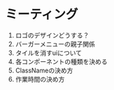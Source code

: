 # ミーティング

1. ロゴのデザインどうする？
2. バーガーメニューの親子関係
3. タイルを消すuiについて
4. 各コンポーネントの種類を決める
5. ClassNameの決め方
6. 作業時間の決め方